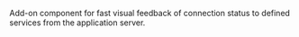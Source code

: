 Add-on component for fast visual feedback of connection status to defined services from the application server.